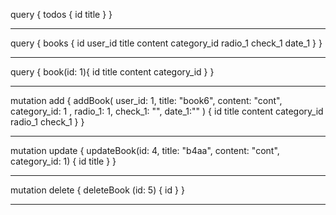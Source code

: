 
query {
  todos {
    id
    title
  }
}
***
query {
  books {
    id
    user_id
    title
    content
    category_id
    radio_1
    check_1
    date_1
  }
}
***
query {
  book(id: 1){
    id
    title
    content
    category_id
  }
}
***
mutation add {
  addBook(
    user_id: 1,
    title: "book6", content: "cont", category_id: 1 ,
    radio_1: 1, check_1: "", date_1:""
    ) {
    id
    title
    content
    category_id
    radio_1
    check_1
  }
}
***
mutation update {
  updateBook(id: 4, title: "b4aa", content: "cont", category_id: 1) {
    id
    title
  }
}
***
mutation delete {
  deleteBook (id: 5) {
    id
  }
}
***
